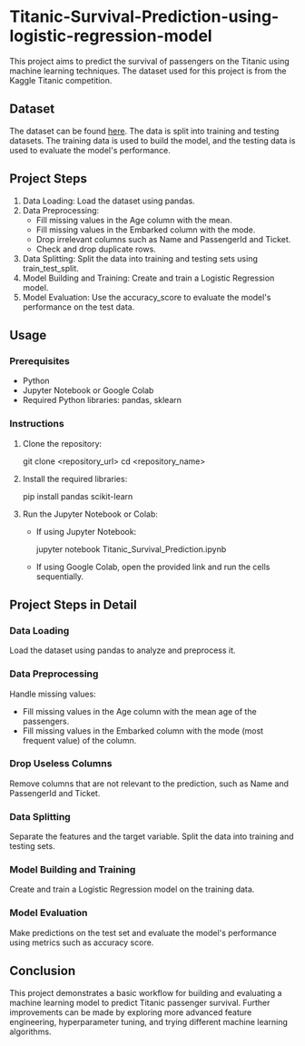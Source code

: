 # Titanic-Survival-Prediction-using-logistic-regression-model

This project aims to predict the survival of passengers on the Titanic using machine learning techniques. The dataset used for this project is from the Kaggle Titanic competition.

## Dataset

The dataset can be found [here](https://www.kaggle.com/competitions/titanic/data). The data is split into training and testing datasets. The training data is used to build the model, and the testing data is used to evaluate the model's performance.

## Project Steps

1. Data Loading: Load the dataset using pandas.
2. Data Preprocessing:
    - Fill missing values in the Age column with the mean.
    - Fill missing values in the Embarked column with the mode.
    - Drop irrelevant columns such as Name and PassengerId and Ticket.
    - Check and drop duplicate rows.
3. Data Splitting: Split the data into training and testing sets using train_test_split.
4. Model Building and Training: Create and train a Logistic Regression model.
5. Model Evaluation: Use the accuracy_score to evaluate the model's performance on the test data.

## Usage

### Prerequisites

- Python 
- Jupyter Notebook or Google Colab
- Required Python libraries: pandas, sklearn

### Instructions

1. Clone the repository:
   
    git clone <repository_url>
    cd <repository_name>
    
2. Install the required libraries:
   
    pip install pandas scikit-learn
    
3. Run the Jupyter Notebook or Colab:
    - If using Jupyter Notebook:
       
        jupyter notebook Titanic_Survival_Prediction.ipynb
        
    - If using Google Colab, open the provided link and run the cells sequentially.

## Project Steps in Detail

### Data Loading

Load the dataset using pandas to analyze and preprocess it.

### Data Preprocessing

Handle missing values:
- Fill missing values in the Age column with the mean age of the passengers.
- Fill missing values in the Embarked column with the mode (most frequent value) of the column.

### Drop Useless Columns

Remove columns that are not relevant to the prediction, such as Name and PassengerId and Ticket.

### Data Splitting

Separate the features and the target variable. Split the data into training and testing sets.

### Model Building and Training

Create and train a Logistic Regression model on the training data.

### Model Evaluation

Make predictions on the test set and evaluate the model's performance using metrics such as accuracy score.

## Conclusion

This project demonstrates a basic workflow for building and evaluating a machine learning model to predict Titanic passenger survival. Further improvements can be made by exploring more advanced feature engineering, hyperparameter tuning, and trying different machine learning algorithms.

